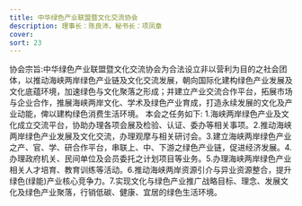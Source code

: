 ```yaml
---
title: 中华绿色产业联盟暨文化交流协会
description: 理事长：陈良沛，秘书长：项凤章
cover:
sort: 23
---
```


协会宗旨:中华绿色产业联盟暨文化交流协会为合法设立非以营利为目的之社会团体，以推动海峡两岸绿色产业链及文化交流发展，朝向国际化建构绿色产业发展及文化底蕴环境，加速绿色与文化聚落之形成；并建立产业交流合作平台，拓展市场与企业合作，推展海峡两岸文化、学术及绿色产业育成，打造永续发展的文化及产业动能，俾以建构绿色消费生活环境。
本会之任务如下: 1.海峡两岸绿色产业及文化成立交流平台，协助办理各项会展及检验、认证、委办等相关事项。2.推动海峡两岸绿色产业发展及文化交流，办理观摩与相关研讨会。3.建立海峡两岸绿色产业之产、官、学、研合作平台，串联上、中、下游之绿色产业链，促进经济发展。4.办理政府机关、民间单位及会员委托之计划项目等业务。5.办理海峡两岸绿色产业相关人才培育、教育训练等活动。6.推动海峡两岸资源引介与异业资源整合，提升绿色(绿能)产业核心竞争力。7.实现文化与绿色产业推广战略目标、理念、发展文化及绿色产业聚落，行销低碳、健康、宜居的绿色生活环境。
